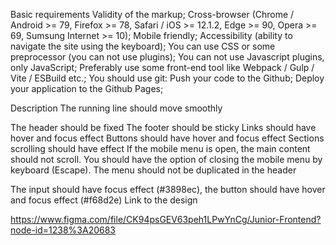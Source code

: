 Basic requirements
Validity of the markup;
Cross-browser (Chrome / Android  >= 79, Firefox >= 78, Safari / iOS >= 12.1.2, Edge >= 90, Opera >= 69, Sumsung Internet >= 10);
Mobile friendly;
Accessibility (ability to navigate the site using the keyboard);
You can use CSS or some preprocessor (you can not use plugins);
You can not use Javascript plugins, only JavaScript;
Preferably use some front-end tool like Webpack / Gulp / Vite /  ESBuild etc.;
You should use git:
Push your code to the Github;
Deploy your application to the Github Pages;
 
Description
The running line should move smoothly

The header should be fixed
The footer should be sticky
Links should have hover and focus effect
 Buttons should have hover and focus effect
Sections scrolling should have effect
If the mobile menu is open, the main content should not scroll. You should have the option of closing the mobile menu by keyboard (Escape). The menu should not be duplicated in the header
 
The input should have focus effect (#3898ec), the button should have hover and focus effect (#f68d2e)​
Link to the design

https://www.figma.com/file/CK94psGEV63peh1LPwYnCg/Junior-Frontend?node-id=1238%3A20683
